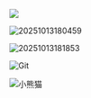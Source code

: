 

![](C:\Users\fjy10\Desktop\20251013180312.png)

![20251013180459](C:\Users\fjy10\Desktop\20251013180459.png)

![20251013181853](C:\Users\fjy10\Desktop\20251013181853.png)

![Git](C:\Users\fjy10\Desktop\Git.png)

![小熊猫](C:\Users\fjy10\Desktop\小熊猫.png)